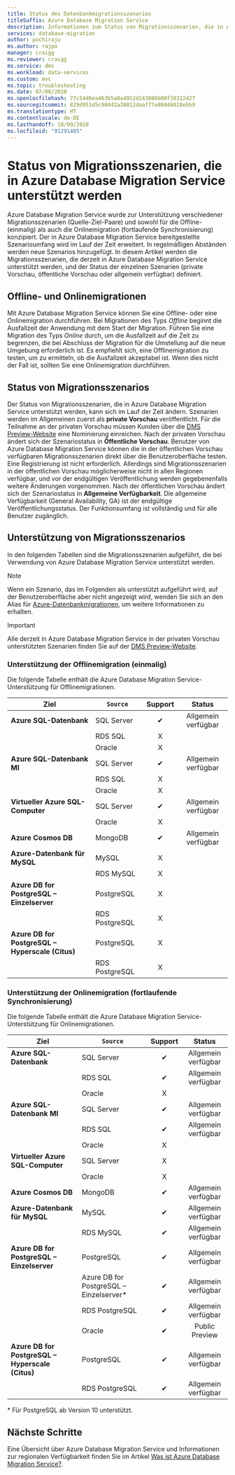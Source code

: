 ```yaml
---
title: Status des Datenbankmigrationsszenarios
titleSuffix: Azure Database Migration Service
description: Informationen zum Status von Migrationsszenarien, die in Azure Database Migration Service unterstützt werden.
services: database-migration
author: pochiraju
ms.author: rajpo
manager: craigg
ms.reviewer: craigg
ms.service: dms
ms.workload: data-services
ms.custom: mvc
ms.topic: troubleshooting
ms.date: 07/08/2020
ms.openlocfilehash: 77c54d6ea463b5a8a4952d243886b80f38312d27
ms.sourcegitcommit: 829d951d5c90442a38012daaf77e86046018e5b9
ms.translationtype: HT
ms.contentlocale: de-DE
ms.lasthandoff: 10/09/2020
ms.locfileid: "91291485"
---
```

# <a name="status-of-migration-scenarios-supported-by-azure-database-migration-service"></a>Status von Migrationsszenarien, die in Azure Database Migration Service unterstützt werden

Azure Database Migration Service wurde zur Unterstützung verschiedener Migrationsszenarien (Quelle-Ziel-Paare) und sowohl für die Offline- (einmalig) als auch die Onlinemigration (fortlaufende Synchronisierung) konzipiert. Der in Azure Database Migration Service bereitgestellte Szenarioumfang wird im Lauf der Zeit erweitert. In regelmäßigen Abständen werden neue Szenarios hinzugefügt. In diesem Artikel werden die Migrationsszenarien, die derzeit in Azure Database Migration Service unterstützt werden, und der Status der einzelnen Szenarien (private Vorschau, öffentliche Vorschau oder allgemein verfügbar) definiert.

## <a name="offline-versus-online-migrations"></a>Offline- und Onlinemigrationen

Mit Azure Database Migration Service können Sie eine Offline- oder eine Onlinemigration durchführen. Bei Migrationen des Typs *Offline* beginnt die Ausfallzeit der Anwendung mit dem Start der Migration. Führen Sie eine Migration des Typs *Online* durch, um die Ausfallzeit auf die Zeit zu begrenzen, die bei Abschluss der Migration für die Umstellung auf die neue Umgebung erforderlich ist. Es empfiehlt sich, eine Offlinemigration zu testen, um zu ermitteln, ob die Ausfallzeit akzeptabel ist. Wenn dies nicht der Fall ist, sollten Sie eine Onlinemigration durchführen.

## <a name="migration-scenario-status"></a>Status von Migrationsszenarios

Der Status von Migrationsszenarien, die in Azure Database Migration Service unterstützt werden, kann sich im Lauf der Zeit ändern. Szenarien werden im Allgemeinen zuerst als **private Vorschau** veröffentlicht. Für die Teilnahme an der privaten Vorschau müssen Kunden über die [DMS Preview-Website](https://aka.ms/dms-preview) eine Nominierung einreichen. Nach der privaten Vorschau ändert sich der Szenariostatus in **Öffentliche Vorschau**. Benutzer von Azure Database Migration Service können die in der öffentlichen Vorschau verfügbaren Migrationsszenarien direkt über die Benutzeroberfläche testen. Eine Registrierung ist nicht erforderlich.  Allerdings sind Migrationsszenarien in der öffentlichen Vorschau möglicherweise nicht in allen Regionen verfügbar, und vor der endgültigen Veröffentlichung werden gegebenenfalls weitere Änderungen vorgenommen. Nach der öffentlichen Vorschau ändert sich der Szenariostatus in **Allgemeine Verfügbarkeit**. Die allgemeine Verfügbarkeit (General Availability, GA) ist der endgültige Veröffentlichungsstatus. Der Funktionsumfang ist vollständig und für alle Benutzer zugänglich.

## <a name="migration-scenario-support"></a>Unterstützung von Migrationsszenarios

In den folgenden Tabellen sind die Migrationsszenarien aufgeführt, die bei Verwendung von Azure Database Migration Service unterstützt werden.

> [!NOTE]
> Wenn ein Szenario, das im Folgenden als unterstützt aufgeführt wird, auf der Benutzeroberfläche aber nicht angezeigt wird, wenden Sie sich an den Alias für [Azure-Datenbankmigrationen](mailto:AskAzureDatabaseMigrations@service.microsoft.com), um weitere Informationen zu erhalten.

> [!IMPORTANT]
> Alle derzeit in Azure Database Migration Service in der privaten Vorschau unterstützten Szenarien finden Sie auf der [DMS Preview-Website](https://aka.ms/dms-preview).

### <a name="offline-one-time-migration-support"></a>Unterstützung der Offlinemigration (einmalig)

Die folgende Tabelle enthält die Azure Database Migration Service-Unterstützung für Offlinemigrationen.

| Ziel  | `Source` | Support | Status |
| ------------- | ------------- |:-------------:|:-------------:|
| **Azure SQL-Datenbank** | SQL Server | ✔ | Allgemein verfügbar |
|   | RDS SQL | X |  |
|   | Oracle | X |  |
| **Azure SQL-Datenbank MI** | SQL Server | ✔ | Allgemein verfügbar |
|   | RDS SQL | X |  |
|   | Oracle | X |   |
| **Virtueller Azure SQL-Computer** | SQL Server | ✔ | Allgemein verfügbar |
|   | Oracle | X |   |
| **Azure Cosmos DB** | MongoDB | ✔ | Allgemein verfügbar |
| **Azure-Datenbank für MySQL** | MySQL | X |   |
|   | RDS MySQL | X |   |
| **Azure DB for PostgreSQL – Einzelserver** | PostgreSQL | X |
|  | RDS PostgreSQL | X |   |
| **Azure DB for PostgreSQL – Hyperscale (Citus)** | PostgreSQL | X |
|  | RDS PostgreSQL | X |   |

### <a name="online-continuous-sync-migration-support"></a>Unterstützung der Onlinemigration (fortlaufende Synchronisierung)

Die folgende Tabelle enthält die Azure Database Migration Service-Unterstützung für Onlinemigrationen.

| Ziel  | `Source` | Support | Status |
| ------------- | ------------- |:-------------:|:-------------:|
| **Azure SQL-Datenbank** | SQL Server | ✔ | Allgemein verfügbar |
|   | RDS SQL | ✔ | Allgemein verfügbar |
|   | Oracle | X |  |
| **Azure SQL-Datenbank MI** | SQL Server | ✔ | Allgemein verfügbar |
|   | RDS SQL | ✔ | Allgemein verfügbar |
|   | Oracle | X |  |
| **Virtueller Azure SQL-Computer** | SQL Server | X |   |
|   | Oracle  | X |  |
| **Azure Cosmos DB** | MongoDB | ✔ | Allgemein verfügbar |
| **Azure-Datenbank für MySQL** | MySQL | ✔ | Allgemein verfügbar |
|   | RDS MySQL | ✔ | Allgemein verfügbar |
| **Azure DB for PostgreSQL – Einzelserver** | PostgreSQL | ✔ | Allgemein verfügbar |
|   | Azure DB for PostgreSQL – Einzelserver* | ✔ | Allgemein verfügbar |
|   | RDS PostgreSQL | ✔ | Allgemein verfügbar |
|   | Oracle | ✔ | Public Preview |
| **Azure DB for PostgreSQL – Hyperscale (Citus)** | PostgreSQL | ✔ | Allgemein verfügbar |
|   | RDS PostgreSQL | ✔ | Allgemein verfügbar |

\* Für PostgreSQL ab Version 10 unterstützt.

## <a name="next-steps"></a>Nächste Schritte

Eine Übersicht über Azure Database Migration Service und Informationen zur regionalen Verfügbarkeit finden Sie im Artikel [Was ist Azure Database Migration Service?](dms-overview.md).
